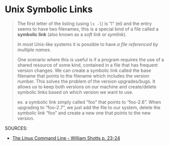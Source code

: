 # Unix Symbolic Links

> The first letter of the listing (using `ls -l`) is “l” (el) and the entry seems to have two filenames, this is a special kind of a file called a **symbolic link** (also known as a *soft link* or *symlink*).
>
> In most Unix-like systems it is possible to have *a file referenced by multiple names*.
>
> One scenario where this is useful is if a program requires the use of a shared resource of some kind, contained in a file that has frequent version changes. We can create a symbolic link called the base filename that points to the filename which includes the version number. This solves the problem of the version upgrades/bugs. It allows us to keep both versions on our machine and create/delete symbolic links based on which version we want to use. 
>
> ex. a symbolic link simply called “foo” that points to “foo-2.6”. When upgrading to “foo-2.7”, we just add the file to our system, delete the symbolic link “foo” and create a new one that points to the new version.

SOURCES:
* [The Linux Command Line - William Shotts p. 23-24](https://linuxcommand.org/tlcl.php)